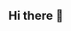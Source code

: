 ## Hi there 👋

<!--
I am Matteo Neri, a PhD student working at the crossroad between neuroscience, AI, network science and mathematics. 

On github, I am currently working on: 

- [HOI](https://github.com/brainets/hoi) a python toolbox that allow researchers to employ information theoretic metrics to investigate higher-order interactions. 

-->
